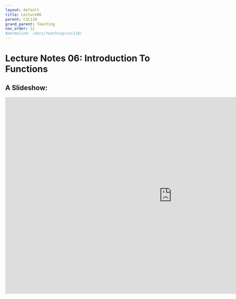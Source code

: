 ```yaml
---
layout: default
title: Lecture06
parent: CSC110
grand_parent: Teaching
nav_order: 12
#permalink: /docs/teaching/csc110/
---  
```

  

Lecture Notes 06: Introduction To Functions
===========================================



A Slideshow:
---------------



<iframe src="https://docs.google.com/presentation/d/e/2PACX-1vRpRQWCsRqaZft96VDnFBx457jinG7OWrK7pEHcfuXrKXCSZFlHTKkbDQY0A9N-ZG5FG8UYGw_9r9j8/embed?start=false&loop=false&delayms=60000" frameborder="0" width="1055" height="623" allowfullscreen="true" mozallowfullscreen="true" webkitallowfullscreen="true"></iframe>

<!-- 
Embedded tinker.io code
-------------------

<iframe src="https://trinket.io/embed/python/290f6f0c88?showInstructions=true" width="150%" height="600" frameborder="0" marginwidth="0" marginheight="0" allowfullscreen></iframe> 
-->